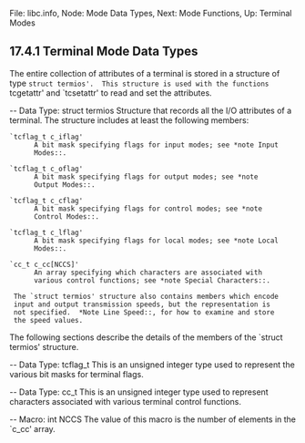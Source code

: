 File: libc.info,  Node: Mode Data Types,  Next: Mode Functions,  Up: Terminal Modes

17.4.1 Terminal Mode Data Types
-------------------------------

The entire collection of attributes of a terminal is stored in a
structure of type `struct termios'.  This structure is used with the
functions `tcgetattr' and `tcsetattr' to read and set the attributes.

 -- Data Type: struct termios
     Structure that records all the I/O attributes of a terminal.  The
     structure includes at least the following members:

    `tcflag_t c_iflag'
          A bit mask specifying flags for input modes; see *note Input
          Modes::.

    `tcflag_t c_oflag'
          A bit mask specifying flags for output modes; see *note
          Output Modes::.

    `tcflag_t c_cflag'
          A bit mask specifying flags for control modes; see *note
          Control Modes::.

    `tcflag_t c_lflag'
          A bit mask specifying flags for local modes; see *note Local
          Modes::.

    `cc_t c_cc[NCCS]'
          An array specifying which characters are associated with
          various control functions; see *note Special Characters::.

     The `struct termios' structure also contains members which encode
     input and output transmission speeds, but the representation is
     not specified.  *Note Line Speed::, for how to examine and store
     the speed values.

   The following sections describe the details of the members of the
`struct termios' structure.

 -- Data Type: tcflag_t
     This is an unsigned integer type used to represent the various bit
     masks for terminal flags.

 -- Data Type: cc_t
     This is an unsigned integer type used to represent characters
     associated with various terminal control functions.

 -- Macro: int NCCS
     The value of this macro is the number of elements in the `c_cc'
     array.

